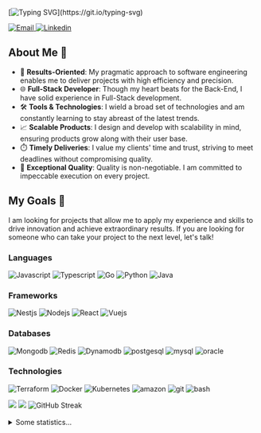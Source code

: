 [![Typing SVG](https://readme-typing-svg.demolab.com?font=Fira+Code&pause=1000&color=F72585&random=false&width=550&lines=Hi+%F0%9F%A4%99%2C+I'm+Roberto+Mir%C3%B3n+a+Software+Engineer!)](https://git.io/typing-svg)

<a href="mailto:ing.betonajera@gmail.com">
  <img alt="Email" src="https://img.shields.io/badge/Email-F20089?style=flat&logo=gmail&logoColor=white&labelColor=%23F20089&color=%23F20089">
</a>
<a href="https://www.linkedin.com/in/roberto-miron-najera-287a06207">
  <img alt="Linkedin" src="https://img.shields.io/badge/Linkedin-F20089?style=flat&logo=linkedin&logoColor=white&labelColor=%23F20089&color=%23F20089">
</a>

## About Me 🚀

- 🧠 **Results-Oriented**: My pragmatic approach to software engineering enables me to deliver projects with high efficiency and precision.
- 🌐 **Full-Stack Developer**: Though my heart beats for the Back-End, I have solid experience in Full-Stack development.
- 🛠️ **Tools & Technologies**: I wield a broad set of technologies and am constantly learning to stay abreast of the latest trends.
- 📈 **Scalable Products**: I design and develop with scalability in mind, ensuring products grow along with their user base.
- ⏱️ **Timely Deliveries**: I value my clients' time and trust, striving to meet deadlines without compromising quality.
- 🌟 **Exceptional Quality**: Quality is non-negotiable. I am committed to impeccable execution on every project.

## My Goals 🎯

I am looking for projects that allow me to apply my experience and skills to drive innovation and achieve extraordinary results. If you are looking for someone who can take your project to the next level, let's talk!

### Languages

![Javascript](https://img.shields.io/badge/Javascript-%23F20089?style=flat&logo=javascript&logoColor=white)
![Typescript](https://img.shields.io/badge/Typescript-%23F20089?style=flat&logo=typescript&logoColor=white)
![Go](https://img.shields.io/badge/Go-%23F20089?style=flat&logo=go&logoColor=white)
![Python](https://img.shields.io/badge/Python-%23F20089?style=flat&logo=python&logoColor=white)
![Java](https://img.shields.io/badge/Java-%23F20089?style=flat&logo=openjdk&logoColor=white)

### Frameworks

![Nestjs](https://img.shields.io/badge/NestJS-%23F20089?style=flat&logo=nestjs)
![Nodejs](https://img.shields.io/badge/NodeJS-%23F20089?style=flat&logo=nodedotjs&logoColor=white)
![React](https://img.shields.io/badge/React-%23F20089?style=flat&logo=react&logoColor=white)
![Vuejs](https://img.shields.io/badge/VueJS-%23F20089?style=flat&logo=vuedotjs&logoColor=white)

### Databases

![Mongodb](https://img.shields.io/badge/MongoDB-%23F20089?style=flat&logo=mongodb&logoColor=white)
![Redis](https://img.shields.io/badge/Redis-%23F20089?style=flat&logo=redis&logoColor=white)
![Dynamodb](https://img.shields.io/badge/DynamoDB-%23F20089?style=flat&logo=amazondynamodb&logoColor=white)
![postgesql](https://img.shields.io/badge/PostgreSQL-%23F20089?style=flat&logo=postgresql&logoColor=white)
![mysql](https://img.shields.io/badge/MySQL-%23F20089?style=flat&logo=mysql&logoColor=white)
![oracle](https://img.shields.io/badge/Oracle-%23F20089?style=flat&logo=oracle&logoColor=white)

### Technologies

![Terraform](https://img.shields.io/badge/Terraform-%23F20089?style=flat&logo=terraform&logoColor=white)
![Docker](https://img.shields.io/badge/Docker-%23F20089?style=flat&logo=docker&logoColor=white)
![Kubernetes](https://img.shields.io/badge/Kubernetes-%23F20089?style=flat&logo=kubernetes&logoColor=white)
![amazon](https://img.shields.io/badge/AWS-%23F20089?style=flat&logo=amazonaws&logoColor=white)
![git](https://img.shields.io/badge/Git-%23F20089?style=flat&logo=git&logoColor=white)
![bash](https://img.shields.io/badge/Bash-%23F20089?style=flat&logo=gnubash&logoColor=white)

<img src="https://github-readme-stats.vercel.app/api/top-langs?username=betonajera9&show_icons=true&theme=radical&layout=donut" />

<img src="https://github-readme-stats.vercel.app/api?username=betonajera9&show_icons=true&rank_icon=github&theme=radical" />

<img src="https://streak-stats.demolab.com?user=betonajera9&theme=radical&date_format=j%20M%5B%20Y%5D&mode=weekly&exclude_days=Sun%2CSat" alt="GitHub Streak" />
<br/>
<br/>

<details>
<summary>Some statistics...</summary>
<br>
<!--START_SECTION:waka-->
![Code Time](http://img.shields.io/badge/Code%20Time-2%2C249%20hrs%2036%20mins-blue)

![Lines of code](https://img.shields.io/badge/From%20Hello%20World%20I%27ve%20Written-1.5%20million%20lines%20of%20code-blue)

**🐱 My GitHub Data** 

> 📦 134.8 kB Used in GitHub's Storage 
 > 
> 🏆 36 Contributions in the Year 2025
 > 
> 💼 Opted to Hire
 > 
> 📜 30 Public Repositories 
 > 
> 🔑 1 Private Repositories 
 > 
**I'm an Early 🐤** 

```text
🌞 Morning                275 commits         █████░░░░░░░░░░░░░░░░░░░░   19.64 % 
🌆 Daytime                545 commits         ██████████░░░░░░░░░░░░░░░   38.93 % 
🌃 Evening                340 commits         ██████░░░░░░░░░░░░░░░░░░░   24.29 % 
🌙 Night                  240 commits         ████░░░░░░░░░░░░░░░░░░░░░   17.14 % 
```
📅 **I'm Most Productive on Thursday** 

```text
Monday                   242 commits         ████░░░░░░░░░░░░░░░░░░░░░   17.29 % 
Tuesday                  251 commits         ████░░░░░░░░░░░░░░░░░░░░░   17.93 % 
Wednesday                161 commits         ███░░░░░░░░░░░░░░░░░░░░░░   11.50 % 
Thursday                 267 commits         █████░░░░░░░░░░░░░░░░░░░░   19.07 % 
Friday                   203 commits         ████░░░░░░░░░░░░░░░░░░░░░   14.50 % 
Saturday                 95 commits          ██░░░░░░░░░░░░░░░░░░░░░░░   06.79 % 
Sunday                   181 commits         ███░░░░░░░░░░░░░░░░░░░░░░   12.93 % 
```


📊 **This Week I Spent My Time On** 

```text
🕑︎ Time Zone: America/Mexico_City

💬 Programming Languages: 
Terraform                8 hrs 29 mins       ██████████████░░░░░░░░░░░   55.09 % 
SQL                      1 hr 49 mins        ███░░░░░░░░░░░░░░░░░░░░░░   11.80 % 
YAML                     1 hr 30 mins        ██░░░░░░░░░░░░░░░░░░░░░░░   09.83 % 
TypeScript               1 hr 15 mins        ██░░░░░░░░░░░░░░░░░░░░░░░   08.15 % 
Markdown                 52 mins             █░░░░░░░░░░░░░░░░░░░░░░░░   05.69 % 

🔥 Editors: 
VS Code                  13 hrs 35 mins      ██████████████████████░░░   88.20 % 
DataGrip                 1 hr 49 mins        ███░░░░░░░░░░░░░░░░░░░░░░   11.80 % 

🐱‍💻 Projects: 
terraform-fargate-mongodb4 hrs 22 mins       ███████░░░░░░░░░░░░░░░░░░   28.35 % 
Terraform                3 hrs 31 mins       ██████░░░░░░░░░░░░░░░░░░░   22.92 % 
DB_Retorna               1 hr 49 mins        ███░░░░░░░░░░░░░░░░░░░░░░   11.80 % 
retorna-terraform        1 hr 44 mins        ███░░░░░░░░░░░░░░░░░░░░░░   11.30 % 
pay-in-gateway-terraform 1 hr 17 mins        ██░░░░░░░░░░░░░░░░░░░░░░░   08.35 % 

💻 Operating System: 
Mac                      15 hrs 24 mins      █████████████████████████   100.00 % 
```

**I Mostly Code in JavaScript** 

```text
TypeScript               7 repos             ██████░░░░░░░░░░░░░░░░░░░   24.14 % 
Vue                      4 repos             ███░░░░░░░░░░░░░░░░░░░░░░   13.79 % 
Swift                    2 repos             ██░░░░░░░░░░░░░░░░░░░░░░░   06.90 % 
HCL                      1 repo              █░░░░░░░░░░░░░░░░░░░░░░░░   03.45 % 
Kotlin                   1 repo              █░░░░░░░░░░░░░░░░░░░░░░░░   03.45 % 
```



**Timeline**

![Lines of Code chart](https://raw.githubusercontent.com/BetoNajera9/BetoNajera9/master/assets/bar_graph.png)


 Last Updated on 15/09/2025 00:31:24 UTC
<!--END_SECTION:waka-->
</details>
